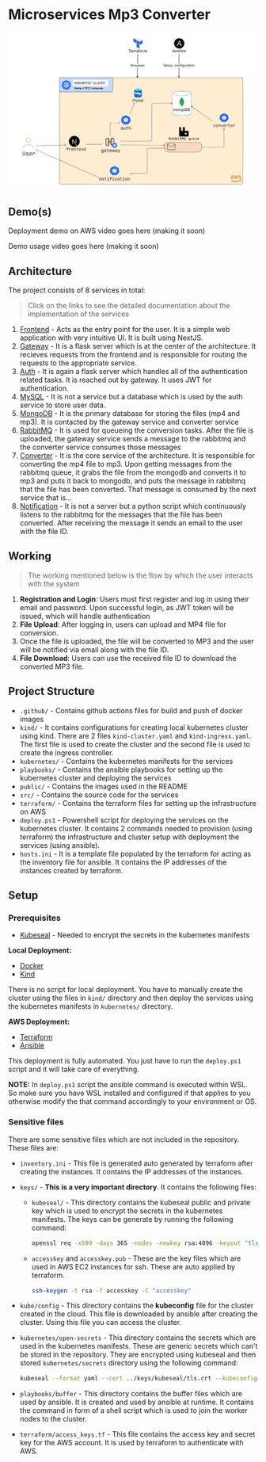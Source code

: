# Microservices Mp3 Converter

![architecture](./public/imgs/architecture-diagram-v2.png)

## Demo(s)

Deployment demo on AWS video goes here (making it soon)

Demo usage video goes here (making it soon)

## Architecture

The project consists of 8 services in total:

> Click on the links to see the detailed documentation about the implementation of the services

1. [Frontend](./src/frontend/) - Acts as the entry point for the user. It is a simple web application with very intuitive UI. It is built using NextJS.
2. [Gateway](./src/gateway/) - It is a flask server which is at the center of the architecture. It recieves requests from the frontend and is responsible for routing the requests to the appropriate service.
3. [Auth](./src/auth/) - It is again a flask server which handles all of the authentication related tasks. It is reached out by gateway. It uses JWT for authentication.
4. [MySQL](./kubernetes/manifests/mysql/) - It is not a service but a database which is used by the auth service to store user data.
5. [MongoDB](./kubernetes/manifests/mongodb/) - It is the primary database for storing the files (mp4 and mp3). It is contacted by the gateway service and converter service
6. [RabbitMQ](./kubernetes/manifests/rabbit/) - It is used for queueing the conversion tasks. After the file is uploaded, the gateway service sends a message to the rabbitmq and the converter service consumes those messages
7. [Converter](./src/converter/) - It is the core service of the architecture. It is responsible for converting the mp4 file to mp3. Upon getting messages from the rabbitmq queue, it grabs the file from the mongodb and converts it to mp3 and puts it back to mongodb, and puts the message in rabbitmq that the file has been converted. That message is consumed by the next service that is...
8. [Notification](./src/notification/) - It is not a server but a python script which continuously listens to the rabbitmq for the messages that the file has been converted. After receiving the message it sends an email to the user with the file ID.

## Working

> The working mentioned below is the flow by which the user interacts with the system

1. **Registration and Login**: Users must first register and log in using their email and password. Upon successful login, as JWT  token will be issued, which will handle authentication
2. **File Upload**: After logging in, users can upload and MP4 file for conversion.
3. Once the file is uploaded, the file will be converted to MP3 and the user will be notified via email along with the file ID.
4. **File Download**: Users can use the received file ID to download the converted MP3 file.

## Project Structure

- `.github/` - Contains github actions files for build and push of docker images
- `kind/` - It contains configurations for creating local kubernetes cluster using kind. There are 2 files `kind-cluster.yaml` and `kind-ingress.yaml`. The first file is used to create the cluster and the second file is used to create the ingress controller.
- `kubernetes/` - Contains the kubernetes manifests for the services
- `playbooks/` - Contains the ansible playbooks for setting up the kubernetes cluster and deploying the services
- `public/` - Contains the images used in the README
- `src/` - Contains the source code for the services
- `terraform/` - Contains the terraform files for setting up the infrastructure on AWS
- `deploy.ps1` - Powershell script for deploying the services on the kubernetes cluster. It contains 2 commands needed to provision (using terraform) the infrastructure and cluster setup with deployment the services (using ansible).
- `hosts.ini` - It is a template file populated by the terraform for acting as the inventory file for ansible. It contains the IP addresses of the instances created by terraform.

## Setup

### Prerequisites

- [Kubeseal](https://github.com/bitnami-labs/sealed-secrets) - Needed to encrypt the secrets in the kubernetes manifests

**Local Deployment:**

- [Docker](https://docs.docker.com/get-docker/)
- [Kind](https://kind.sigs.k8s.io/docs/user/quick-start/)

There is no script for local deployment. You have to manually create the cluster using the files in `kind/` directory and then deploy the services using the kubernetes manifests in `kubernetes/` directory.

**AWS Deployment:**

- [Terraform](https://learn.hashicorp.com/tutorials/terraform/install-cli)
- [Ansible](https://docs.ansible.com/ansible/latest/installation_guide/intro_installation.html)

This deployment is fully automated. You just have to run the `deploy.ps1` script and it will take care of everything.

**NOTE:** In `deploy.ps1` script the ansible command is executed within WSL. So make sure you have WSL installed and configured if that applies to you otherwise modify the that command accordingly to your environment or OS.

### Sensitive files

There are some sensitive files which are not included in the repository. These files are:

- `inventory.ini` - This file is generated auto generated by terraform after creating the instances. It contains the IP addresses of the instances.
- `keys/` - **This is a very important directory**. It contains the following files:
  - `kubeseal/` - This directory contains the kubeseal public and private key which is used to encrypt the secrets in the kubernetes manifests. The keys can be generate by running the following command:

    ```bash
    openssl req -x509 -days 365 -nodes -newkey rsa:4096 -keyout "tls.key" -out "tls.crt" -subj "/CN=sealed-secret/O=sealed-secret"
    ```

  - `accesskey` and `accesskey.pub` - These are the key files which are used in AWS EC2 instances for ssh. These are auto applied by terraform.

    ```bash
    ssh-keygen -t rsa -f accesskey -C "accesskey"
    ```

- `kube/config` - This directory contains the **kubeconfig** file for the cluster created in the cloud. This file is downloaded by ansible after creating the cluster. Using this file you can access the cluster.
- `kubernetes/open-secrets` - This directory contains the secrets which are used in the kubernetes manifests. These are generic secrets which can't be stored in the repository. They are encrypted using kubeseal and then stored `kubernetes/secrets` directory using the following command:

    ```bash
    kubeseal --format yaml --cert ../keys/kubeseal/tls.crt --kubeconfig ../kube/config < regular-secret.yaml > sealed-secret.yaml
    ```

- `playbooks/buffer` - This directory contains the buffer files which are used by ansible. It is created and used by ansible at runtime. It contains the command in form of a shell script which is used to join the worker nodes to the cluster.
- `terraform/access_keys.tf` - This file contains the access key and secret key for the AWS account. It is used by terraform to authenticate with AWS.
